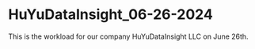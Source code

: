 # HuYuDataInsight_06-26-2024
 This is the workload for our company HuYuDataInsight LLC on June 26th.
